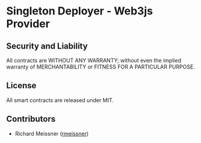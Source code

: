 Singleton Deployer - Web3js Provider
====================================

Security and Liability
----------------------
All contracts are WITHOUT ANY WARRANTY; without even the implied warranty of MERCHANTABILITY or FITNESS FOR A PARTICULAR PURPOSE.

License
-------
All smart contracts are released under MIT.

Contributors
------------
- Richard Meissner ([rmeissner](https://github.com/rmeissner))
